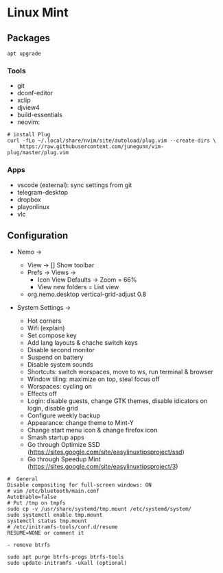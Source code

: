 # Linux Mint



## Packages
	apt upgrade

### Tools
* git
* dconf-editor
* xclip
* djview4
* build-essentials
* neovim:
```
# install Plug
curl -fLo ~/.local/share/nvim/site/autoload/plug.vim --create-dirs \
    https://raw.githubusercontent.com/junegunn/vim-plug/master/plug.vim
```

### Apps
* vscode (external): sync settings from git
* telegram-desktop
* dropbox
* playonlinux
* vlc

## Configuration
* Nemo ->
	- View -> [] Show toolbar
    - Prefs -> Views ->
        * Icon View Defaults -> Zoom = 66%
        * View new folders = List view
    - org.nemo.desktop vertical-grid-adjust 0.8

* System Settings ->
	- Hot corners
	- Wifi (explain)
	- Set compose key
	- Add lang layouts & chache switch keys
	- Disable second monitor
	- Suspend on battery
	- Disable system sounds
	- Shortcuts: switch worspaces, move to ws, run terminal & browser
	- Window tiling: maximize on top, steal focus off
	- Worspaces: cycling on
	- Effects off
	- Login: disable guests, change GTK themes, disable idicators on login, disable grid
	- Configure weekly backup
	- Appearance: change theme to Mint-Y
	- Change start menu icon & change firefox icon
	- Smash startup apps
	- Go through Optimize SSD (https://sites.google.com/site/easylinuxtipsproject/ssd)
	- Go through Speedup Mint (https://sites.google.com/site/easylinuxtipsproject/3)
```
#  General
Disable compositing for full-screen windows: ON
# vim /etc/bluetooth/main.conf
AutoEnable=false
# Put /tmp on tmpfs
sudo cp -v /usr/share/systemd/tmp.mount /etc/systemd/system/
sudo systemctl enable tmp.mount
systemctl status tmp.mount
# /etc/initramfs-tools/conf.d/resume
RESUME=NONE or comment it
```
	- remove btrfs
```
sudo apt purge btrfs-progs btrfs-tools
sudo update-initramfs -ukall (optional)
```

